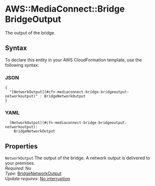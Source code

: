 # AWS::MediaConnect::Bridge BridgeOutput<a name="aws-properties-mediaconnect-bridge-bridgeoutput"></a>

The output of the bridge\. 

## Syntax<a name="aws-properties-mediaconnect-bridge-bridgeoutput-syntax"></a>

To declare this entity in your AWS CloudFormation template, use the following syntax:

### JSON<a name="aws-properties-mediaconnect-bridge-bridgeoutput-syntax.json"></a>

```
{
  "[NetworkOutput](#cfn-mediaconnect-bridge-bridgeoutput-networkoutput)" : BridgeNetworkOutput
}
```

### YAML<a name="aws-properties-mediaconnect-bridge-bridgeoutput-syntax.yaml"></a>

```
  [NetworkOutput](#cfn-mediaconnect-bridge-bridgeoutput-networkoutput): 
    BridgeNetworkOutput
```

## Properties<a name="aws-properties-mediaconnect-bridge-bridgeoutput-properties"></a>

`NetworkOutput`  <a name="cfn-mediaconnect-bridge-bridgeoutput-networkoutput"></a>
The output of the bridge\. A network output is delivered to your premises\.   
*Required*: No  
*Type*: [BridgeNetworkOutput](aws-properties-mediaconnect-bridge-bridgenetworkoutput.md)  
*Update requires*: [No interruption](https://docs.aws.amazon.com/AWSCloudFormation/latest/UserGuide/using-cfn-updating-stacks-update-behaviors.html#update-no-interrupt)